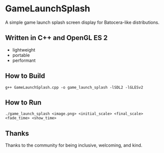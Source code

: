 # GameLaunchSplash
A simple game launch splash screen display for Batocera-like distributions.

## Written in C++ and OpenGL ES 2
* lightweight
* portable
* performant

## How to Build
```g++ GameLaunchSplash.cpp -o game_launch_splash -lSDL2 -lGLESv2```

## How to Run
```./game_launch_splash <image.png> <initial_scale> <final_scale> <fade_time> <show_time>```

## Thanks
Thanks to the community for being inclusive, welcoming, and kind.